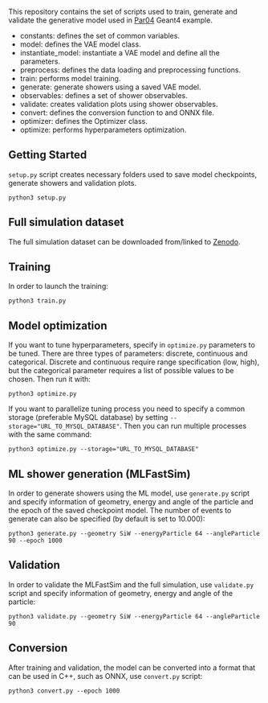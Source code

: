 This repository contains the set of scripts used to train, generate and validate the generative model used
in [Par04](https://gitlab.cern.ch/geant4/geant4/-/tree/master/examples/extended/parameterisations/Par04) Geant4 example.

- constants: defines the set of common variables.
- model: defines the VAE model class.
- instantiate_model: instantiate a VAE model and define all the parameters.
- preprocess: defines the data loading and preprocessing functions.
- train: performs model training.
- generate: generate showers using a saved VAE model.
- observables: defines a set of shower observables.
- validate: creates validation plots using shower observables.
- convert: defines the conversion function to and ONNX file.
- optimizer: defines the Optimizer class.
- optimize: performs hyperparameters optimization.

## Getting Started

`setup.py` script creates necessary folders used to save model checkpoints, generate showers and validation plots.

```
python3 setup.py
``` 

## Full simulation dataset

The full simulation dataset can be downloaded from/linked to [Zenodo](https://zenodo.org/record/6082201#.Ypo5UeDRaL4).

## Training

In order to launch the training:

```
python3 train.py
``` 

## Model optimization

If you want to tune hyperparameters, specify in `optimize.py` parameters to be tuned. There are three types of
parameters: discrete, continuous and categorical. Discrete and continuous require range specification (low, high), but
the categorical parameter requires a list of possible values to be chosen. Then run it with:

```
python3 optimize.py
```

If you want to parallelize tuning process you need to specify a common storage (preferable MySQL database) by
setting `--storage="URL_TO_MYSQL_DATABASE"`. Then you can run multiple processes with the same command:

```
python3 optimize.py --storage="URL_TO_MYSQL_DATABASE"
```

## ML shower generation (MLFastSim)

In order to generate showers using the ML model, use `generate.py` script and specify information of geometry, energy
and angle of the particle and the epoch of the saved checkpoint model. The number of events to generate can also be
specified (by default is set to 10.000):

```
python3 generate.py --geometry SiW --energyParticle 64 --angleParticle 90 --epoch 1000
``` 

## Validation

In order to validate the MLFastSim and the full simulation, use `validate.py` script and specify information of
geometry, energy and angle of the particle:

```
python3 validate.py --geometry SiW --energyParticle 64 --angleParticle 90 
``` 

## Conversion

After training and validation, the model can be converted into a format that can be used in C++, such as ONNX,
use `convert.py` script:

```
python3 convert.py --epoch 1000
```

 
